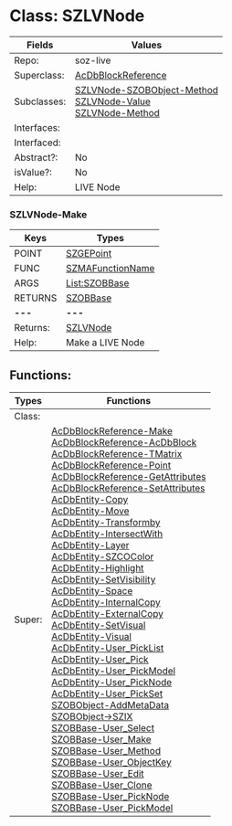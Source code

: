 
# Class:	SZLVNode

| Fields | Values |
| --------- | --------- |
| Repo: | soz-live |
| Superclass: | [AcDbBlockReference](AcDbBlockReference.html) |
| Subclasses: | [SZLVNode-SZOBObject-Method](SZLVNode-SZOBObject-Method.html) <br> [SZLVNode-Value](SZLVNode-Value.html) <br> [SZLVNode-Method](SZLVNode-Method.html) |
| Interfaces: |  |
| Interfaced: |  |
| Abstract?: | No |
| isValue?: | No |
| Help: | LIVE Node |

### SZLVNode-Make

| Keys | Types |
| --------- | --------- |
| POINT | [SZGEPoint](SZGEPoint.html) |
| FUNC | [SZMAFunctionName](SZMAFunctionName.html) |
| ARGS | [List:SZOBBase](SZOBBase.html) |
| RETURNS | [SZOBBase](SZOBBase.html) |
| **---** | **---** |
| Returns: | [SZLVNode](SZLVNode.html) |
| Help: | Make a LIVE Node |


## Functions:

| Types | Functions |
| --------- | --------- |
| Class: |  |
| Super: | [AcDbBlockReference-Make](AcDbBlockReference.html) <br> [AcDbBlockReference-AcDbBlock](AcDbBlockReference.html) <br> [AcDbBlockReference-TMatrix](AcDbBlockReference.html) <br> [AcDbBlockReference-Point](AcDbBlockReference.html) <br> [AcDbBlockReference-GetAttributes](AcDbBlockReference.html) <br> [AcDbBlockReference-SetAttributes](AcDbBlockReference.html) <br> [AcDbEntity-Copy](AcDbEntity.html) <br> [AcDbEntity-Move](AcDbEntity.html) <br> [AcDbEntity-Transformby](AcDbEntity.html) <br> [AcDbEntity-IntersectWith](AcDbEntity.html) <br> [AcDbEntity-Layer](AcDbEntity.html) <br> [AcDbEntity-SZCOColor](AcDbEntity.html) <br> [AcDbEntity-Highlight](AcDbEntity.html) <br> [AcDbEntity-SetVisibility](AcDbEntity.html) <br> [AcDbEntity-Space](AcDbEntity.html) <br> [AcDbEntity-InternalCopy](AcDbEntity.html) <br> [AcDbEntity-ExternalCopy](AcDbEntity.html) <br> [AcDbEntity-SetVisual](AcDbEntity.html) <br> [AcDbEntity-Visual](AcDbEntity.html) <br> [AcDbEntity-User_PickList](AcDbEntity.html) <br> [AcDbEntity-User_Pick](AcDbEntity.html) <br> [AcDbEntity-User_PickModel](AcDbEntity.html) <br> [AcDbEntity-User_PickNode](AcDbEntity.html) <br> [AcDbEntity-User_PickSet](AcDbEntity.html) <br> [SZOBObject-AddMetaData](SZOBObject.html) <br> [SZOBObject->SZIX](SZOBObject.html) <br> [SZOBBase-User_Select](SZOBBase.html) <br> [SZOBBase-User_Make](SZOBBase.html) <br> [SZOBBase-User_Method](SZOBBase.html) <br> [SZOBBase-User_ObjectKey](SZOBBase.html) <br> [SZOBBase-User_Edit](SZOBBase.html) <br> [SZOBBase-User_Clone](SZOBBase.html) <br> [SZOBBase-User_PickNode](SZOBBase.html) <br> [SZOBBase-User_PickModel](SZOBBase.html) |


